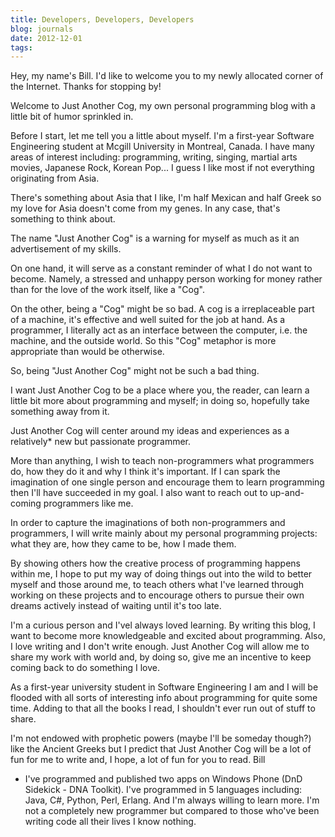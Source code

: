 ```yaml
---
title: Developers, Developers, Developers
blog: journals
date: 2012-12-01
tags:
---
```

Hey, my name's Bill. I'd like to welcome you to my newly allocated corner of the Internet. Thanks for stopping by!

Welcome to Just Another Cog, my own personal programming blog with a little bit of humor sprinkled in.

Before I start, let me tell you a little about myself. I'm a first-year Software Engineering student at Mcgill University in Montreal, Canada. I have many areas of interest including: programming, writing, singing, martial arts movies, Japanese Rock, Korean Pop... I guess I like most if not everything originating from Asia.

There's something about Asia that I like, I'm half Mexican and half Greek so my love for Asia doesn't come from my genes. In any case, that's something to think about.

The name "Just Another Cog" is a warning for myself as much as it an advertisement of my skills.

On one hand, it will serve as a constant reminder of what I do not want to become. Namely, a stressed and unhappy person working for money rather than for the love of the work itself, like a "Cog".

On the other, being a "Cog" might be so bad. A cog is a irreplaceable part of a machine, it's effective and well suited for the job at hand. As a programmer, I literally act as an interface between the computer, i.e. the machine, and the outside world. So this "Cog" metaphor is more appropriate than would be otherwise.

So, being "Just Another Cog" might not be such a bad thing.

I want Just Another Cog to be a place where you, the reader, can learn a little bit more about programming and myself; in doing so, hopefully take something away from it.

Just Another Cog will center around my ideas and experiences as a relatively* new but passionate programmer.

More than anything, I wish to teach non-programmers what programmers do, how they do it and why I think it's important. If I can spark the imagination of one single person and encourage them to learn programming then I'll have succeeded in my goal. I also want to reach out to up-and-coming programmers like me.

In order to capture the imaginations of both non-programmers and programmers, I will write mainly about my personal programming projects: what they are, how they came to be, how I made them.

By showing others how the creative process of programming happens within me, I hope to put my way of doing things out into the wild to better myself and those around me, to teach others what I've learned through working on these projects and to encourage others to pursue their own dreams actively instead of waiting until it's too late.

I'm a curious person and I'vel always loved learning. By writing this blog, I want to become more knowledgeable and excited about programming. Also, I love writing and I don't write enough. Just Another Cog will allow me to share my work with world and, by doing so, give me an incentive to keep coming back to do something I love.

As a first-year university student in Software Engineering I am and I will be flooded with all sorts of interesting info about programming for quite some time. Adding to that all the books I read, I shouldn't ever run out of stuff to share.

I'm not endowed with prophetic powers (maybe I'll be someday though?) like the Ancient Greeks but I predict that Just Another Cog will be a lot of fun for me to write and, I hope, a lot of fun for you to read.
Bill

* I've programmed and published two apps on Windows Phone (DnD Sidekick - DNA Toolkit). I've programmed in 5 languages including: Java, C#, Python, Perl, Erlang. And I'm always willing to learn more. I'm not a completely new programmer but compared to those who've been writing code all their lives I know nothing.
